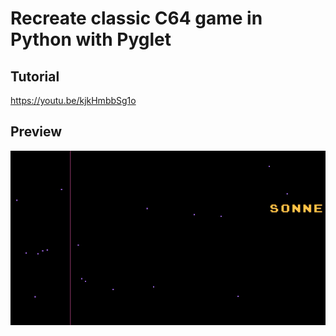 # Recreate classic C64 game in Python with Pyglet

## Tutorial

https://youtu.be/kjkHmbbSg1o

## Preview

![Preview](https://github.com/pythonforeveryonetraining/typinggame/blob/main/preview.gif)

